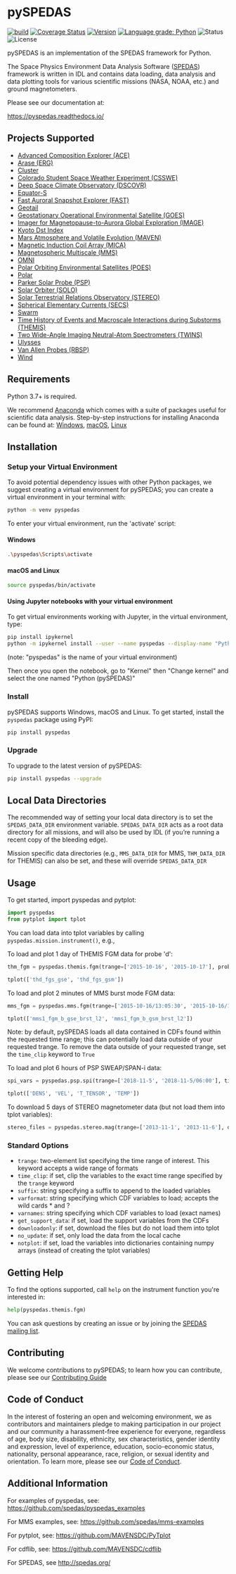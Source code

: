 
# pySPEDAS
[![build](https://github.com/spedas/pyspedas/workflows/build/badge.svg)](https://github.com/spedas/pyspedas/actions)
[![Coverage Status](https://coveralls.io/repos/github/spedas/pyspedas/badge.svg)](https://coveralls.io/github/spedas/pyspedas)
[![Version](https://img.shields.io/pypi/v/pyspedas.svg)](https://pypi.org/project/pyspedas/)
[![Language grade: Python](https://img.shields.io/lgtm/grade/python/g/spedas/pyspedas.svg?logo=lgtm&logoWidth=18)](https://lgtm.com/projects/g/spedas/pyspedas/context:python)
![Status](https://img.shields.io/pypi/status/pyspedas.svg)
![License](https://img.shields.io/pypi/l/pyspedas.svg)

pySPEDAS is an implementation of the SPEDAS framework for Python. 

The Space Physics Environment Data Analysis Software ([SPEDAS](http://spedas.org/wiki)) framework is written in IDL and contains data loading, data analysis and data plotting tools for various scientific missions (NASA, NOAA, etc.) and ground magnetometers.   

Please see our documentation at: 

https://pyspedas.readthedocs.io/


## Projects Supported
- [Advanced Composition Explorer (ACE)](https://pyspedas.readthedocs.io/en/latest/ace.html)
- [Arase (ERG)](https://pyspedas.readthedocs.io/en/latest/erg.html)
- [Cluster](https://pyspedas.readthedocs.io/en/latest/cluster.html)
- [Colorado Student Space Weather Experiment (CSSWE)](https://pyspedas.readthedocs.io/en/latest/csswe.html)
- [Deep Space Climate Observatory (DSCOVR)](https://pyspedas.readthedocs.io/en/latest/dscovr.html)
- [Equator-S](https://pyspedas.readthedocs.io/en/latest/equator-s.html)
- [Fast Auroral Snapshot Explorer (FAST)](https://pyspedas.readthedocs.io/en/latest/fast.html)
- [Geotail](https://pyspedas.readthedocs.io/en/latest/geotail.html)
- [Geostationary Operational Environmental Satellite (GOES)](https://pyspedas.readthedocs.io/en/latest/goes.html)
- [Imager for Magnetopause-to-Aurora Global Exploration (IMAGE)](https://pyspedas.readthedocs.io/en/latest/image.html)
- [Kyoto Dst Index](https://pyspedas.readthedocs.io/en/latest/kyoto.html)
- [Mars Atmosphere and Volatile Evolution (MAVEN)](https://pyspedas.readthedocs.io/en/latest/maven.html)
- [Magnetic Induction Coil Array (MICA)](https://pyspedas.readthedocs.io/en/latest/mica.html)
- [Magnetospheric Multiscale (MMS)](https://pyspedas.readthedocs.io/en/latest/mms.html)
- [OMNI](https://pyspedas.readthedocs.io/en/latest/omni.html)
- [Polar Orbiting Environmental Satellites (POES)](https://pyspedas.readthedocs.io/en/latest/poes.html)
- [Polar](https://pyspedas.readthedocs.io/en/latest/polar.html)
- [Parker Solar Probe (PSP)](https://pyspedas.readthedocs.io/en/latest/psp.html)
- [Solar Orbiter (SOLO)](https://pyspedas.readthedocs.io/en/latest/solo.html)
- [Solar Terrestrial Relations Observatory (STEREO)](https://pyspedas.readthedocs.io/en/latest/stereo.html)
- [Spherical Elementary Currents (SECS)](https://github.com/spedas/pyspedas/blob/master/pyspedas/secs/README.md)
- [Swarm](https://github.com/spedas/pyspedas/blob/master/pyspedas/swarm/README.md)
- [Time History of Events and Macroscale Interactions during Substorms (THEMIS)](https://pyspedas.readthedocs.io/en/latest/themis.html)
- [Two Wide-Angle Imaging Neutral-Atom Spectrometers (TWINS)](https://pyspedas.readthedocs.io/en/latest/twins.html)
- [Ulysses](https://pyspedas.readthedocs.io/en/latest/ulysses.html)
- [Van Allen Probes (RBSP)](https://pyspedas.readthedocs.io/en/latest/rbsp.html)
- [Wind](https://pyspedas.readthedocs.io/en/latest/wind.html)

## Requirements

Python 3.7+ is required.  

We recommend [Anaconda](https://www.continuum.io/downloads/) which comes with a suite of packages useful for scientific data analysis. Step-by-step instructions for installing Anaconda can be found at: [Windows](https://docs.anaconda.com/anaconda/install/windows/), [macOS](https://docs.anaconda.com/anaconda/install/mac-os/), [Linux](https://docs.anaconda.com/anaconda/install/linux/)

## Installation

### Setup your Virtual Environment
To avoid potential dependency issues with other Python packages, we suggest creating a virtual environment for pySPEDAS; you can create a virtual environment in your terminal with:

```bash
python -m venv pyspedas
```

To enter your virtual environment, run the 'activate' script:

#### Windows

```bash
.\pyspedas\Scripts\activate
```

#### macOS and Linux

```bash
source pyspedas/bin/activate
```

#### Using Jupyter notebooks with your virtual environment

To get virtual environments working with Jupyter, in the virtual environment, type:

```bash
pip install ipykernel
python -m ipykernel install --user --name pyspedas --display-name "Python (pySPEDAS)"
```

(note: "pyspedas" is the name of your virtual environment)

Then once you open the notebook, go to "Kernel" then "Change kernel" and select the one named "Python (pySPEDAS)"

### Install
pySPEDAS supports Windows, macOS and Linux. To get started, install the `pyspedas` package using PyPI:

```bash
pip install pyspedas
```

### Upgrade

To upgrade to the latest version of pySPEDAS:

```bash
pip install pyspedas --upgrade
```

## Local Data Directories

The recommended way of setting your local data directory is to set the `SPEDAS_DATA_DIR` environment variable. `SPEDAS_DATA_DIR` acts as a root data directory for all missions, and will also be used by IDL (if you’re running a recent copy of the bleeding edge).

Mission specific data directories (e.g., `MMS_DATA_DIR` for MMS, `THM_DATA_DIR` for THEMIS) can also be set, and these will override `SPEDAS_DATA_DIR`

## Usage

To get started, import pyspedas and pytplot:

```python
import pyspedas
from pytplot import tplot
```

You can load data into tplot variables by calling `pyspedas.mission.instrument()`, e.g., 

To load and plot 1 day of THEMIS FGM data for probe 'd':
```python
thm_fgm = pyspedas.themis.fgm(trange=['2015-10-16', '2015-10-17'], probe='d')

tplot(['thd_fgs_gse', 'thd_fgs_gsm'])
```

To load and plot 2 minutes of MMS burst mode FGM data:
```python
mms_fgm = pyspedas.mms.fgm(trange=['2015-10-16/13:05:30', '2015-10-16/13:07:30'], data_rate='brst')

tplot(['mms1_fgm_b_gse_brst_l2', 'mms1_fgm_b_gsm_brst_l2'])
```

Note: by default, pySPEDAS loads all data contained in CDFs found within the requested time range; this can potentially load data outside of your requested trange. To remove the data outside of your requested trange, set the `time_clip` keyword to `True`

To load and plot 6 hours of PSP SWEAP/SPAN-i data:
```python
spi_vars = pyspedas.psp.spi(trange=['2018-11-5', '2018-11-5/06:00'], time_clip=True)

tplot(['DENS', 'VEL', 'T_TENSOR', 'TEMP'])
```

To download 5 days of STEREO magnetometer data (but not load them into tplot variables):
```python
stereo_files = pyspedas.stereo.mag(trange=['2013-11-1', '2013-11-6'], downloadonly=True)
```

### Standard Options
- `trange`: two-element list specifying the time range of interest. This keyword accepts a wide range of formats
- `time_clip`: if set, clip the variables to the exact time range specified by the `trange` keyword 
- `suffix`: string specifying a suffix to append to the loaded variables
- `varformat`: string specifying which CDF variables to load; accepts the wild cards * and ?
- `varnames`: string specifying which CDF variables to load (exact names)
- `get_support_data`: if set, load the support variables from the CDFs
- `downloadonly`: if set, download the files but do not load them into tplot
- `no_update`: if set, only load the data from the local cache
- `notplot`: if set, load the variables into dictionaries containing numpy arrays (instead of creating the tplot variables)

## Getting Help
To find the options supported, call `help` on the instrument function you're interested in:
```python
help(pyspedas.themis.fgm)
```

You can ask questions by creating an issue or by joining the [SPEDAS mailing list](http://spedas.org/mailman/listinfo/spedas-list_spedas.org).

## Contributing
We welcome contributions to pySPEDAS; to learn how you can contribute, please see our [Contributing Guide](https://github.com/spedas/pyspedas/blob/master/CONTRIBUTING.md)

## Code of Conduct
In the interest of fostering an open and welcoming environment, we as contributors and maintainers pledge to making participation in our project and our community a harassment-free experience for everyone, regardless of age, body size, disability, ethnicity, sex characteristics, gender identity and expression, level of experience, education, socio-economic status, nationality, personal appearance, race, religion, or sexual identity and orientation. To learn more, please see our [Code of Conduct](https://github.com/spedas/pyspedas/blob/master/CODE_OF_CONDUCT.md).

## Additional Information

For examples of pyspedas, see: https://github.com/spedas/pyspedas_examples

For MMS examples, see: https://github.com/spedas/mms-examples

For pytplot, see: https://github.com/MAVENSDC/PyTplot

For cdflib, see: https://github.com/MAVENSDC/cdflib

For SPEDAS, see http://spedas.org/
